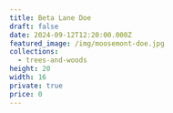 ```yaml
---
title: Beta Lane Doe
draft: false
date: 2024-09-12T12:20:00.000Z
featured_image: /img/moosemont-doe.jpg
collections:
  - trees-and-woods
height: 20
width: 16
private: true
price: 0
---
```


